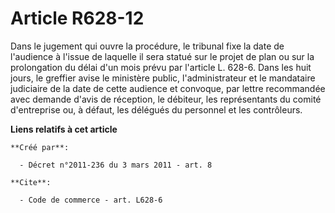 # Article R628-12

Dans le jugement qui ouvre la procédure, le tribunal fixe la date de l'audience à l'issue de laquelle il sera statué sur le
projet de plan ou sur la prolongation du délai d'un mois prévu par l'article L. 628-6. Dans les huit jours, le greffier avise
le ministère public, l'administrateur et le mandataire judiciaire de la date de cette audience et convoque, par lettre
recommandée avec demande d'avis de réception, le débiteur, les représentants du comité d'entreprise ou, à défaut, les
délégués du personnel et les contrôleurs.

**Liens relatifs à cet article**

	**Créé par**:

	  - Décret n°2011-236 du 3 mars 2011 - art. 8

	**Cite**:

	  - Code de commerce - art. L628-6
